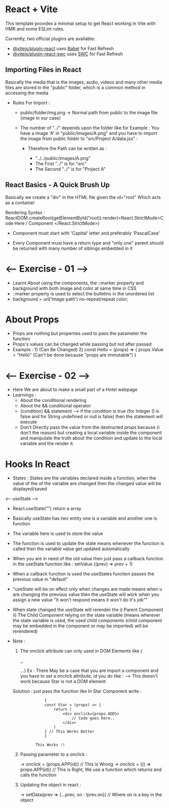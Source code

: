 # React + Vite

This template provides a minimal setup to get React working in Vite with HMR and some ESLint rules.

Currently, two official plugins are available:

- [@vitejs/plugin-react](https://github.com/vitejs/vite-plugin-react/blob/main/packages/plugin-react/README.md) uses [Babel](https://babeljs.io/) for Fast Refresh
- [@vitejs/plugin-react-swc](https://github.com/vitejs/vite-plugin-react-swc) uses [SWC](https://swc.rs/) for Fast Refresh

## Importing Files in React

Basically the media that is the images, audio, videos and many other media files are stored in the "public" folder, which is a common method in accessing the media

- Rules For Import :

    * public/folder/img.png -> Normal path from public to the image file (image in our case)

    * The number of "../" depends upon the folder like for Example :
        You have a image 'A' in "public/images/A.png" and you have to import the image from public folder to "src/Project A/data.jsx" :

        - Therefore the Path can be written as :
            * "../../public/images/A.png"

            - The First "../" is for "src"
            - The Second "../" is for "Project A"   

## React Basics - A Quick Brush Up

Basically we create a "div" in the HTML file given the id="root" Which acts as a container

Rendering Syntax :
ReactDOM.createRoot(getElementById("root)).render(<React.StrictMode>Code Here / Component </React.StrictMode>)

- Component must start with 'Capital' letter and preferably 'PascalCase'

- Every Component must have a return type and "only one" parent should be returned with many number of siblings embedded in it

# <-- Exercise - 01 -->

- Learnt About using the components, the ::marker property and background with both image and color at same time in CSS
- ::marker property is used to select the bulletins in the unordered list
-  background = url('Image path') no-repeat/repeat color;

# About Props 

- Props are nothing but properties used to pass the parameter the function 
- Props's values can be changed while passing but not after passed 
- Example : 1) <Hello Value = "Hell Hello" /> (Can Be Changed)
            2) const Hello = (props) => {
                    props.Value = "Hello" (Can't be done because "props are immutable")
              }

# <-- Exercise - 02 -->

- Here We are about to make a small part of a Hotel webpage
- Learnings :
    - About the conditional rendering 
    - About the && conditional operator 
    - (condition) && statement --> if the condition is true (for Integer 0 is false and for String undefined or null is false) then the statement will execute
    - Don't Directly pass the value from the destructed props because (i don't the reason) but creating a local variable inside the component and manipulate the truth about the condition and update to the local variable and the render it.

# Hooks In React 

- States :
    States are the variables declared inside a function, when the value of the of the variable are changed then the changed value will be displayed/saved

<-- useState -->

- React.useState("") return a array
- Basically useState has two entity one is a variable and another one is function
- The variable here is used to store the value 
- The function is used to update the state means whenever the function is called then the variable value      get updated automatically

- When you are in need of the old value then just pass a callback function in the useState function like :
    setValue ((prev) => prev + 1)

- When a callback function is used the useStates function passes the previous value in "default"

- "useState will be on affect only when changes are made means when u are changing the previous value then the useState will work when you assign a new value "It won't respond means it won't do it's job""

- When state changed the useState will rerender the 
    i) Parent Component
    ii) The Child Component relying on the state variable (means wherever the state variable is used, the used child components (child component may be embedded in the component or may be imported) will be rerendered)

- Note : 

  1)  The onclick attribute can only used in DOM Elements like (<p>,<img>,<div>...)
    Ex : There May be a case that you are import a component and you have to set a onclick attribute, id you do like : <Star onclick={ADD} /> --> This doesn't work because Star is not a DOM element

    Solution : just pass the function like <Star handle={ADD} />
                In Star Component write :

                    {
                    const Star = (props) => {
                        return (
                            <div onclick={props.ADD}>
                                // Code goes here..
                            </div>
                        )
                    } // This Works Better
                    }

                This Works !!

    2) Passing parameter to a onclick :

        -> onclick = {props.APP(id)} // This is Wrong
        -> onclick = {() => props.APP(id)} // This is Right, We use a function which returns and calls the function 

    3) Updating the object in react :

        -> setData(prev => {...prev, on : !prev.on}) // Where on is a key in the object
